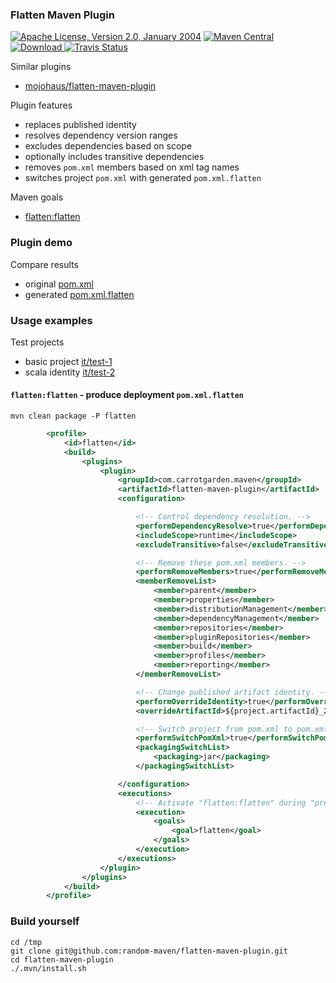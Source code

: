 
### Flatten Maven Plugin

[![Apache License, Version 2.0, January 2004](https://img.shields.io/github/license/mojohaus/versions-maven-plugin.svg?label=License)](http://www.apache.org/licenses/)
[![Maven Central](https://maven-badges.herokuapp.com/maven-central/com.carrotgarden.maven/flatten-maven-plugin/badge.svg?style=plastic)](https://maven-badges.herokuapp.com/maven-central/com.carrotgarden.maven/flatten-maven-plugin) 
[![Download](https://api.bintray.com/packages/random-maven/maven/flatten-maven-plugin/images/download.svg) ](https://bintray.com/random-maven/maven/flatten-maven-plugin/_latestVersion)
[![Travis Status](https://travis-ci.org/random-maven/flatten-maven-plugin.svg?branch=master)](https://travis-ci.org/random-maven/flatten-maven-plugin/builds)


Similar plugins
* [mojohaus/flatten-maven-plugin](https://github.com/mojohaus/flatten-maven-plugin)

Plugin features
* replaces published identity
* resolves dependency version ranges
* excludes dependencies based on scope
* optionally includes transitive dependencies
* removes `pom.xml` members based on xml tag names
* switches project `pom.xml` with generated `pom.xml.flatten`  

Maven goals
* [flatten:flatten](https://random-maven.github.io/flatten-maven-plugin/flatten-mojo.html)

### Plugin demo

Compare results
* original [pom.xml](https://raw.githubusercontent.com/random-maven/flatten-maven-plugin/master/demo/pom.xml)
* generated [pom.xml.flatten](https://raw.githubusercontent.com/random-maven/flatten-maven-plugin/master/demo/pom.xml.flatten)

### Usage examples

Test projects
* basic project [it/test-1](https://github.com/random-maven/flatten-maven-plugin/blob/master/src/it/test-1/pom.xml)
* scala identity [it/test-2](https://github.com/random-maven/flatten-maven-plugin/blob/master/src/it/test-2/pom.xml)

####  `flatten:flatten` - produce deployment `pom.xml.flatten`

```
mvn clean package -P flatten
```

```xml
        <profile>
            <id>flatten</id>
            <build>
                <plugins>
                    <plugin>
                        <groupId>com.carrotgarden.maven</groupId>
                        <artifactId>flatten-maven-plugin</artifactId>
                        <configuration>

                            <!-- Control dependency resolution. -->
                            <performDependencyResolve>true</performDependencyResolve>
                            <includeScope>runtime</includeScope>
                            <excludeTransitive>false</excludeTransitive>

                            <!-- Remove these pom.xml members. -->
                            <performRemoveMembers>true</performRemoveMembers>
                            <memberRemoveList>
                                <member>parent</member>
                                <member>properties</member>
                                <member>distributionManagement</member>
                                <member>dependencyManagement</member>
                                <member>repositories</member>
                                <member>pluginRepositories</member>
                                <member>build</member>
                                <member>profiles</member>
                                <member>reporting</member>
                            </memberRemoveList>

                            <!-- Change published artifact identity. -->
                            <performOverrideIdentity>true</performOverrideIdentity>
                            <overrideArtifactId>${project.artifactId}_2.12</overrideArtifactId>

                            <!-- Switch project from pom.xml to pom.xml.flatten. -->
                            <performSwitchPomXml>true</performSwitchPomXml>
                            <packagingSwitchList>
                                <packaging>jar</packaging>
                            </packagingSwitchList>

                        </configuration>
                        <executions>
                            <!-- Activate "flatten:flatten" during "prepare-package" -->
                            <execution>
                                <goals>
                                    <goal>flatten</goal>
                                </goals>
                            </execution>
                        </executions>
                    </plugin>
                </plugins>
            </build>
        </profile>
```

### Build yourself

```
cd /tmp
git clone git@github.com:random-maven/flatten-maven-plugin.git
cd flatten-maven-plugin
./.mvn/install.sh
```
